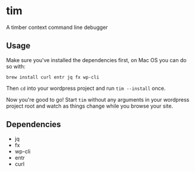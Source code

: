 # tim
A timber context command line debugger

## Usage

Make sure you've installed the dependencies first, on Mac OS you can do so with:

```
brew install curl entr jq fx wp-cli
```

Then `cd` into your wordpress project and run `tim --install` once.

Now you're good to go! Start `tim` without any arguments in your wordpress project root
and watch as things change while you browse your site.

## Dependencies

- jq 
- fx 
- wp-cli 
- entr
- curl
